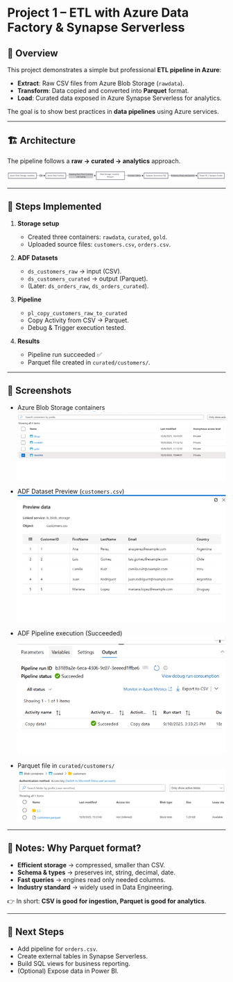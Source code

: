 # Project 1 – ETL with Azure Data Factory & Synapse Serverless

## 📌 Overview
This project demonstrates a simple but professional **ETL pipeline in Azure**:
- **Extract**: Raw CSV files from Azure Blob Storage (`rawdata`).
- **Transform**: Data copied and converted into **Parquet** format.
- **Load**: Curated data exposed in Azure Synapse Serverless for analytics.

The goal is to show best practices in **data pipelines** using Azure services.

---

## 🏗️ Architecture
The pipeline follows a **raw → curated → analytics** approach.

![Architecture](images/project1_architecture.png)

---

## 🔹 Steps Implemented
1. **Storage setup**
   - Created three containers: `rawdata`, `curated`, `gold`.
   - Uploaded source files: `customers.csv`, `orders.csv`.

2. **ADF Datasets**
   - `ds_customers_raw` → input (CSV).
   - `ds_customers_curated` → output (Parquet).
   - (Later: `ds_orders_raw`, `ds_orders_curated`).

3. **Pipeline**
   - `pl_copy_customers_raw_to_curated`
   - Copy Activity from CSV → Parquet.
   - Debug & Trigger execution tested.

4. **Results**
   - Pipeline run succeeded ✅
   - Parquet file created in `curated/customers/`.

---

## 📸 Screenshots
- Azure Blob Storage containers  
  ![Containers](images/containers.png)

- ADF Dataset Preview (`customers.csv`)  
  ![Dataset Preview](images/dataset_customers_preview.png)

- ADF Pipeline execution (Succeeded)  
  ![Pipeline Success](images/pipeline_success.png)

- Parquet file in `curated/customers/`  
  ![Curated Parquet](images/customers_parquet.png)

---

## 📌 Notes: Why Parquet format?
- **Efficient storage** → compressed, smaller than CSV.  
- **Schema & types** → preserves int, string, decimal, date.  
- **Fast queries** → engines read only needed columns.  
- **Industry standard** → widely used in Data Engineering.  

👉 In short: **CSV is good for ingestion, Parquet is good for analytics**.

---

## 🚀 Next Steps
- Add pipeline for `orders.csv`.  
- Create external tables in Synapse Serverless.  
- Build SQL views for business reporting.  
- (Optional) Expose data in Power BI.
